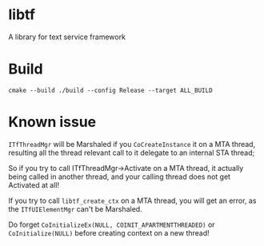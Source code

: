 # libtf
A library for text service framework
# Build
```
cmake --build ./build --config Release --target ALL_BUILD
```
# Known issue
`ITfThreadMgr` will be Marshaled if you `CoCreateInstance` it on a MTA thread,
resulting all the thread relevant call to it delegate to an internal STA thread;

So if you try to call ITfThreadMgr->Activate on a MTA thread, it actually being called
in another thread, and your calling thread does not get Activated at all!

If you try to call `libtf_create_ctx` on a MTA thread, you will get an error, as
the `ITfUIElementMgr` can't be Marshaled.

Do forget `CoInitializeEx(NULL, COINIT_APARTMENTTHREADED)` 
or `CoInitialize(NULL)` before creating context on a new thread!